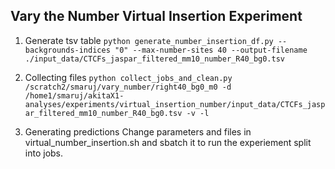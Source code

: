 
## Vary the Number Virtual Insertion Experiment

1. Generate tsv table
   `python generate_number_insertion_df.py --backgrounds-indices "0" --max-number-sites 40 --output-filename ./input_data/CTCFs_jaspar_filtered_mm10_number_R40_bg0.tsv`

2. Collecting files
    `python collect_jobs_and_clean.py /scratch2/smaruj/vary_number/right40_bg0_m0 -d /home1/smaruj/akitaX1-analyses/experiments/virtual_insertion_number/input_data/CTCFs_jaspar_filtered_mm10_number_R40_bg0.tsv -v -l`

3. Generating predictions
   Change parameters and files in virtual_number_insertion.sh and sbatch it to run the experiement split into jobs.
   